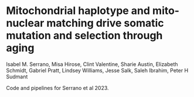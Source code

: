 # Mitochondrial haplotype and mito-nuclear matching drive somatic mutation and selection through aging
Isabel M. Serrano, Misa Hirose, Clint Valentine, Sharie Austin, Elizabeth Schmidt, Gabriel Pratt, Lindsey Williams, Jesse Salk, Saleh Ibrahim, Peter H Sudmant


Code and pipelines for Serrano et al 2023. 

